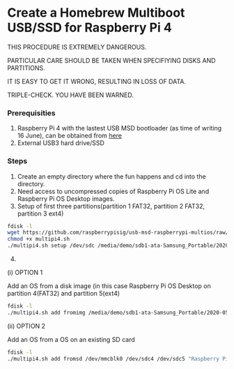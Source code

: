 # Create a Homebrew Multiboot USB/SSD for Raspberry Pi 4

THIS PROCEDURE IS EXTREMELY DANGEROUS. 

PARTICULAR CARE SHOULD BE TAKEN WHEN SPECIFIYING DISKS AND PARTITIONS.

IT IS EASY TO GET IT WRONG, RESULTING IN LOSS OF DATA. 

TRIPLE-CHECK. YOU HAVE BEEN WARNED.

### Prerequisities

1.  Raspberry Pi 4 with the lastest USB MSD bootloader (as time of writing 16 June), can be obtained from [here](https://github.com/raspberrypi/rpi-eeprom/blob/master/releases.md)
2. External USB3 hard drive/SSD

### Steps

1. Create an empty directory where the fun happens and cd into the directory.
2. Need access to uncompressed copies of Raspberry Pi OS Lite and Raspberry Pi OS Desktop images.
3. Setup of first three partitions(partition 1 FAT32, partition 2 FAT32, partition 3 ext4) 

```sh
fdisk -l
wget https://github.com/raspberrypisig/usb-msd-raspberrypi-multios/raw/master/multipi4.sh
chmod +x multipi4.sh
./multipi4.sh setup /dev/sdc /media/demo/sdb1-ata-Samsung_Portable/2020-05-27-raspios-buster-lite-armhf.img
```
4. 

(i) OPTION 1

Add an OS from a disk image (in this case Raspberry Pi OS Desktop on partition 4(FAT32) and partition 5(ext4)

```sh
fdisk -l
./multipi4.sh add fromimg /media/demo/sdb1-ata-Samsung_Portable/2020-05-27-raspios-buster-armhf.img /dev/sdc4 /dev/sdc5 "Raspberry Pi OS Desktop"
```

(ii) OPTION 2

Add an OS from a OS on an existing SD card 

```sh
fdisk -l
./multipi4.sh add fromsd /dev/mmcblk0 /dev/sdc4 /dev/sdc5 "Raspberry Pi OS Desktop"
```



